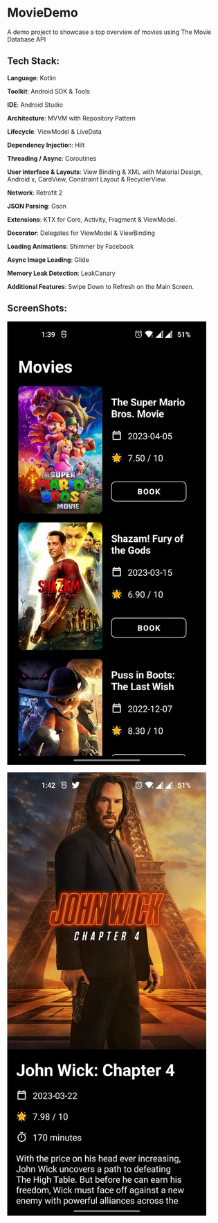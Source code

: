 # MovieDemo
A demo project to showcase a top overview of movies using The Movie Database API

## Tech Stack:

**Language**: Kotlin

**Toolkit**: Android SDK & Tools

**IDE**: Android Studio

**Architecture**: MVVM with Repository Pattern

**Lifecycle**: ViewModel & LiveData

**Dependency Injectio**n: Hilt

**Threading / Async**: Coroutines

**User interface & Layouts**: View Binding & XML with Material Design, Android x, CardView, Constraint Layout & RecyclerView.

**Network**: Retrofit 2

**JSON Parsing**: Gson

**Extensions**: KTX for Core, Activity, Fragment & ViewModel.

**Decorator**: Delegates for ViewModel & ViewBinding

**Loading Animations**: Shimmer by Facebook

**Async Image Loading**: Glide

**Memory Leak Detection**: LeakCanary

**Additional Features**: Swipe Down to Refresh on the Main Screen.

## ScreenShots:
![](https://github.com/gmacdev/MovieDemo/blob/master/screenshot1.jpg)

![](https://github.com/gmacdev/MovieDemo/blob/master/screenshot2.jpg)
